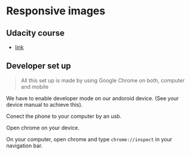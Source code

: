 # Responsive images
## Udacity course

* [link]()

## Developer set up

> All this set up is made by using Google Chrome on both, computer and mobile

We have to enable developer mode on our andoroid device. (See your device
manual to achieve this).

Conect the phone to your computer by an usb.

Open chrome on your device.

On your computer, open chrome and type `chrome://inspect` in your navigation
bar.
